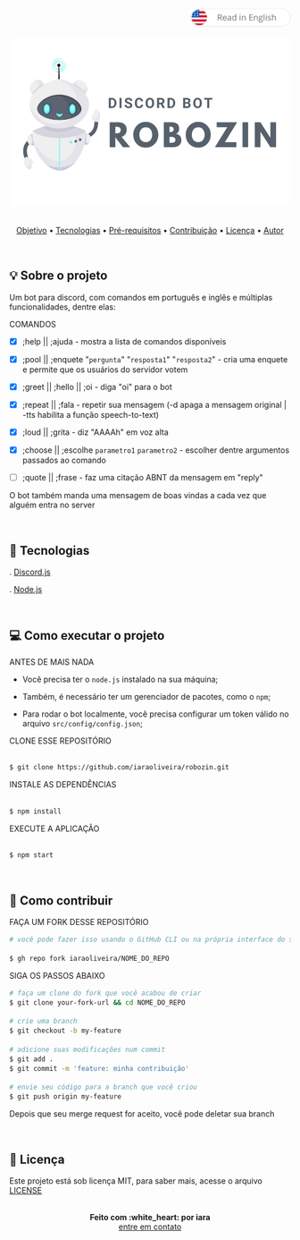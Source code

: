 <div align="right" >
    <a href="./README.md">
    <img src="./.github/lg-button-en.png" alt="es-en" width="180px" ></img>
  </a>
</div>
<br/>

<div align="center">
  <img src="./.github/robozin.png" alt="Robozinho" />
</div>

<br/>
<p align="center">
 <a href="#sobre">Objetivo</a>  • 
 <a href="#tecnologias">Tecnologias</a>  •  
 <a href="#pre-requisitos">Pré-requisitos</a>  •  
 <a href="#contribuic-ao">Contribuição</a>  •  
 <a href="#licenc-a">Licença</a>  •  
 <a href="#autor">Autor</a>
</p>

<br/>
<a name="sobre"/>

## :bulb: Sobre o projeto

  Um bot para discord, com comandos em português e inglês e múltiplas funcionalidades, dentre elas:


  COMANDOS

 - [X] ;help || ;ajuda - mostra a lista de comandos disponíveis

 - [X] ;pool || ;enquete "`pergunta`" "`resposta1`" "`resposta2`" - cria uma enquete e permite que os usuários do servidor votem

 - [X] ;greet || ;hello || ;oi - diga "oi" para o bot

 - [X] ;repeat || ;fala - repetir sua mensagem (-d apaga a mensagem original | -tts habilita a função speech-to-text)

 - [X] ;loud || ;grita - diz "AAAAh" em voz alta

 - [X] ;choose || ;escolhe `parametro1` `parametro2` - escolher dentre argumentos passados ao comando

 - [ ] ;quote || ;frase - faz uma citação ABNT da mensagem em "reply"


  O bot também manda uma mensagem de boas vindas a cada vez que alguém entra no server

<br/>
<a name="tecnologias"/>

## :rocket: Tecnologias
    
  . [Discord.js](https://discord.js.org/) <br/>

  . [Node.js](https://nodejs.org/en/) <br/>


<br/>
<a name="pre-requisitos"/>

## :computer: Como executar o projeto

ANTES DE MAIS NADA

- Você precisa ter o `node.js` instalado na sua máquina;
- Também, é necessário ter um gerenciador de pacotes, como o `npm`;

- Para rodar o bot localmente, você precisa configurar um token válido no arquivo `src/config/config.json`;

CLONE ESSE REPOSITÓRIO

```sh

$ git clone https://github.com/iaraoliveira/robozin.git

```

INSTALE AS DEPENDÊNCIAS

```sh

$ npm install

```

EXECUTE A APLICAÇÃO

```sh

$ npm start

```


<br/>
<a name="contribuic-ao"/>

## :handshake: Como contribuir

FAÇA UM FORK DESSE REPOSITÓRIO

```bash
# você pode fazer isso usando o GitHub CLI ou na própria interface do site

$ gh repo fork iaraoliveira/NOME_DO_REPO
```

SIGA OS PASSOS ABAIXO

```bash
# faça um clone do fork que você acabou de criar
$ git clone your-fork-url && cd NOME_DO_REPO

# crie uma branch
$ git checkout -b my-feature

# adicione suas modificações num commit
$ git add .
$ git commit -m 'feature: minha contribuição'

# envie seu código para a branch que você criou
$ git push origin my-feature
```

Depois que seu merge request for aceito, você pode deletar sua branch

<br/>
<a name="licenc-a"/>

## :notebook_with_decorative_cover: Licença

Este projeto está sob licença MIT, para saber mais, acesse o arquivo [LICENSE](./LICENSE)


<br/>
<a name="autor"/>

<div align='center'>
  <strong>Feito com :white_heart: por iara</strong>
  <br/>
  <a href="https://www.linkedin.com/in/iara/">entre em contato</a>
</div>
